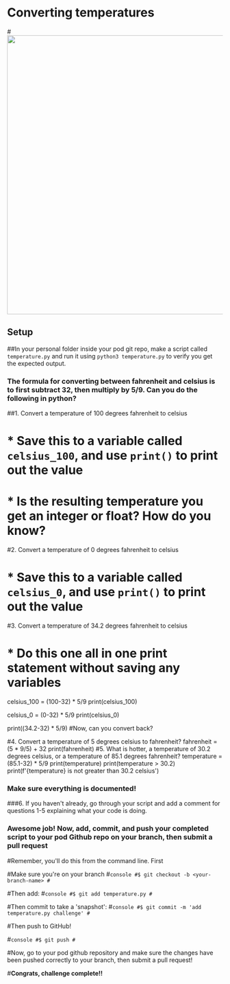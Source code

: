 # Converting temperatures

#<img src="https://storage.googleapis.com/ltkcms.appspot.com/fs/yd/images/cover/thermometer-in-snow.base?v=1591222156" width="650">

## Setup
##In your personal folder inside your pod git repo, make a script called `temperature.py` and run it using `python3 temperature.py` to verify you get the expected output.

### The formula for converting between fahrenheit and celsius is to first subtract 32, then multiply by 5/9. Can you do the following in python?

##1. Convert a temperature of 100 degrees fahrenheit to celsius
  #  * Save this to a variable called `celsius_100`, and use `print()` to print out the value
   # * Is the resulting temperature you get an integer or float? How do you know?
#2. Convert a temperature of 0 degrees fahrenheit to celsius
   # * Save this to a variable called `celsius_0`, and use `print()` to print out the value
#3. Convert a temperature of 34.2 degrees fahrenheit to celsius
  #  * Do this one all in one print statement **without** saving any variables
celsius_100 = (100-32) * 5/9 
print(celsius_100)

celsius_0 = (0-32) * 5/9
print(celsius_0)

print((34.2-32) * 5/9)
 #Now, can you convert back?

#4. Convert a temperature of 5 degrees celsius to fahrenheit?
fahrenheit = (5 * 9/5) + 32
print(fahrenheit)
#5. What is hotter, a temperature of 30.2 degrees celsius, or a temperature of 85.1 degrees fahrenheit?
temperature = (85.1-32) * 5/9
print(temperature)
print(temperature > 30.2)
print(f'{temperature} is not greater than 30.2 celsius')
### Make sure everything is documented!
###6. If you haven't already, go through your script and add a comment for questions 1-5 explaining what your code is doing.

### Awesome job! Now, add, commit, and push your completed script to your pod Github repo on your branch, then submit a pull request

#Remember, you'll do this from the command line. First

#Make sure you're on your branch
#```console
#$ git checkout -b <your-branch-name>
#```

#Then add:
#```console
#$ git add temperature.py
#```

#Then commit to take a 'snapshot':
#```console
#$ git commit -m 'add temperature.py challenge'
#```

#Then push to GitHub!

#```console
#$ git push
#```

#Now, go to your pod github repository and make sure the changes have been pushed correctly to your branch, then submit a pull request!

#**Congrats, challenge complete!!**
